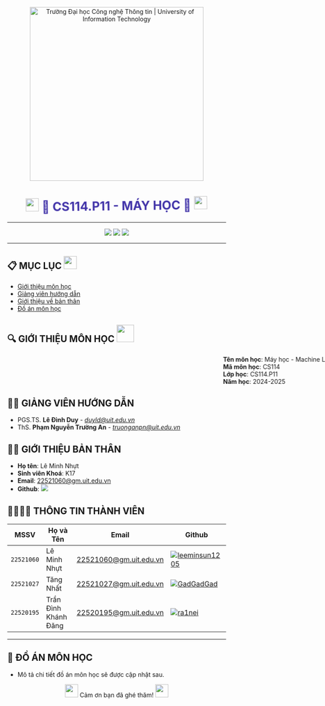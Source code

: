 <!-- Banner -->
<p align="center">
  <a href="https://www.uit.edu.vn/" title="Trường Đại học Công nghệ Thông tin" style="border: none;">
    <img src="https://i.imgur.com/WmMnSRt.png" alt="Trường Đại học Công nghệ Thông tin | University of Information Technology" width="400" style="animation: bounce 2s infinite;">
  </a>
</p>

<!-- Tiêu đề chính với hiệu ứng lắc lư -->
<h1 align="center" style="color: #4032A8; animation: shake 1.5s infinite;">
  <img src="https://media.giphy.com/media/hvRJCLFzcasrR4ia7z/giphy.gif" width="30"/> 
  <b>📘 CS114.P11 - MÁY HỌC 📘</b> 
  <img src="https://media.giphy.com/media/hvRJCLFzcasrR4ia7z/giphy.gif" width="30"/>
</h1>

<hr>

<!-- Badge bay lên xuống -->
<p align="center">
  <img src="https://img.shields.io/badge/Machine%20Learning-CS114-blueviolet?style=for-the-badge" style="animation: float 2s ease-in-out infinite;">
  <img src="https://img.shields.io/badge/UIT-2024--2025-lightblue?style=for-the-badge" style="animation: float 3s ease-in-out infinite;">
  <img src="https://img.shields.io/badge/Team-CS114%20Squad-green?style=for-the-badge" style="animation: float 4s ease-in-out infinite;">
</p>

<hr>

<!-- Mục lục với nhấp nháy -->
## 📋 MỤC LỤC <img src="https://media.giphy.com/media/Yl5aO3gdVfsQ0/giphy.gif" width="30"/>
- [Giới thiệu môn học](#gioithieumonhoc)
- [Giảng viên hướng dẫn](#giangvien)
- [Giới thiệu về bản thân](#banthan)
- [Đồ án môn học](#doan)

<!-- Giới thiệu môn học với chữ chạy -->
## 🔍 GIỚI THIỆU MÔN HỌC <img src="https://media.giphy.com/media/3ohs4bsU38EF8DFMnu/giphy.gif" width="40"/>
<a name ='gioithieumonhoc'></a>
<p style="animation: marquee 10s linear infinite;">
  <b>Tên môn học</b>: Máy học - Machine Learning</br>
  <b>Mã môn học</b>: CS114 </br>
  <b>Lớp học</b>: CS114.P11</br>
  <b>Năm học</b>: 2024-2025 </br>
</p>

<!-- Giảng viên -->
## 🧑‍🏫 GIẢNG VIÊN HƯỚNG DẪN
<a name="giangvien"></a>

- PGS.TS. **Lê Đình Duy** - *duyld@uit.edu.vn*
- ThS. **Phạm Nguyễn Trường An** - *truonganpn@uit.edu.vn*

<!-- Giới thiệu bản thân với GitHub nút bay -->
## 🧑‍💻 GIỚI THIỆU BẢN THÂN
<a name="banthan"></a>

- **Họ tên**: Lê Minh Nhựt
- **Sinh viên Khoá**: K17
- **Email**: 22521060@gm.uit.edu.vn
- **Github**: <a href="https://github.com/leeminsun1205" target="_blank"><img src="https://img.shields.io/badge/leeminsun1205-%2324292f.svg?style=flat-square&logo=github" style="animation: pulse 1s infinite;"></a>

<!-- Thông tin thành viên với hiệu ứng lắc lư -->
## 👨‍👩‍👧‍👦 THÔNG TIN THÀNH VIÊN

| MSSV       | Họ và Tên          | Email                   | Github                                                                                                                      |
| ---------- | ------------------ | ----------------------- | --------------------------------------------------------------------------------------------------------------------------- |
| `22521060` | Lê Minh Nhựt        | 22521060@gm.uit.edu.vn   | [![leeminsun1205](https://img.shields.io/badge/leeminsun1205-%2324292f.svg?style=flat-square&logo=github)](https://github.com/leeminsun1205) |
| `22521027` | Tăng Nhất           | 22521027@gm.uit.edu.vn   | [![GadGadGad](https://img.shields.io/badge/GadGadGad-%2324292f.svg?style=flat-square&logo=github)](https://github.com/GadGadGad) |
| `22520195` | Trần Đình Khánh Đăng | 22520195@gm.uit.edu.vn   | [![ra1nei](https://img.shields.io/badge/ra1nei-%2324292f.svg?style=flat-square&logo=github)](https://github.com/ra1nei) |

<hr>

<!-- Đồ án môn học -->
## 🎯 ĐỒ ÁN MÔN HỌC
<a name="doan"></a>
- Mô tả chi tiết đồ án môn học sẽ được cập nhật sau.

<!-- Footer với GIF -->
<p align="center">
  <img src="https://media.giphy.com/media/3oEjHGrVGrqgFFknfO/giphy.gif" width="30"/> Cảm ơn bạn đã ghé thăm! <img src="https://media.giphy.com/media/3oEjHGrVGrqgFFknfO/giphy.gif" width="30"/>
</p>

<!-- CSS Animations -->
<style>
@keyframes shake {
  0% { transform: translate(1px, 1px) rotate(0deg); }
  10% { transform: translate(-1px, -2px) rotate(-1deg); }
  20% { transform: translate(-3px, 0px) rotate(1deg); }
  30% { transform: translate(3px, 2px) rotate(0deg); }
  40% { transform: translate(1px, -1px) rotate(1deg); }
  50% { transform: translate(-1px, 2px) rotate(-1deg); }
  60% { transform: translate(-3px, 1px) rotate(0deg); }
  70% { transform: translate(3px, 1px) rotate(-1deg); }
  80% { transform: translate(-1px, -1px) rotate(1deg); }
  90% { transform: translate(1px, 2px) rotate(0deg); }
  100% { transform: translate(1px, -2px) rotate(-1deg); }
}

@keyframes float {
  0% { transform: translateY(0); }
  50% { transform: translateY(-10px); }
  100% { transform: translateY(0); }
}

@keyframes pulse {
  0% { transform: scale(1); }
  50% { transform: scale(1.1); }
  100% { transform: scale(1); }
}

@keyframes bounce {
  0%, 20%, 50%, 80%, 100% { transform: translateY(0); }
  40% { transform: translateY(-30px); }
  60% { transform: translateY(-15px); }
}

@keyframes marquee {
  0% { transform: translateX(100%); }
  100% { transform: translateX(-100%); }
}
</style>
